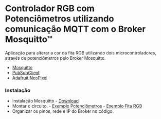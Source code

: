 # Controlador RGB com Potenciômetros utilizando comunicação MQTT com o Broker Mosquitto™
Aplicação para alterar a cor da fita RGB utilizando dois microcontroladores, através de potenciômetros pelo Broker Mosquitto.

* [Mosquitto](mosquitto.org "Broker MQTT")
* [PubSubClient](https://github.com/knolleary/pubsubclient  "Biblioteca MQTT")
* [Adafruit NeoPixel](https://github.com/adafruit/Adafruit_NeoPixel "Biblioteca Fita RGB")

### Instalação

* Instalação Mosquitto - [Download](mosquitto.org/download "Broker MQTT")
* Montar o circuito. - [Exemplo Potenciômetros](https://raw.githubusercontent.com/jedusouza/ControleRGBMosquittoBroker/master/Controlador%20Potenciometros/Potenciometros.png "Circuito") - [Exemplo Fita RGB](https://raw.githubusercontent.com/jedusouza/ControleRGBMosquittoBroker/master/Controlador%20RGB/esquema.png)
* Organizar os pinos, rede e IP do Broker no código.

